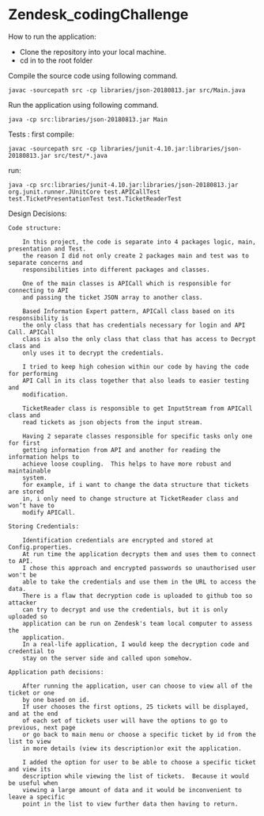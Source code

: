 # Zendesk_codingChallenge

How to run the application:
* Clone the repository into your local machine.
* cd in to the root folder

Compile the source code using following command.

    javac -sourcepath src -cp libraries/json-20180813.jar src/Main.java

Run the application using following command.

    java -cp src:libraries/json-20180813.jar Main

Tests :
first compile:    

    javac -sourcepath src -cp libraries/junit-4.10.jar:libraries/json-20180813.jar src/test/*.java

run:

    java -cp src:libraries/junit-4.10.jar:libraries/json-20180813.jar org.junit.runner.JUnitCore test.APICallTest test.TicketPresentationTest test.TicketReaderTest


Design Decisions:

    Code structure:

        In this project, the code is separate into 4 packages logic, main, presentation and Test. 
        the reason I did not only create 2 packages main and test was to separate concerns and 
        responsibilities into different packages and classes. 

        One of the main classes is APICall which is responsible for connecting to API 
        and passing the ticket JSON array to another class. 
        
        Based Information Expert pattern, APICall class based on its responsibility is 
        the only class that has credentials necessary for login and API Call. APICall 
        class is also the only class that class that has access to Decrypt class and 
        only uses it to decrypt the credentials. 
        
        I tried to keep high cohesion within our code by having the code for performing 
        API Call in its class together that also leads to easier testing and 
        modification. 

        TicketReader class is responsible to get InputStream from APICall class and 
        read tickets as json objects from the input stream. 

        Having 2 separate classes responsible for specific tasks only one for first 
        getting information from API and another for reading the information helps to 
        achieve loose coupling.  This helps to have more robust and maintainable 
        system. 
        for example, if i want to change the data structure that tickets are stored
        in, i only need to change structure at TicketReader class and won’t have to 
        modify APICall.

    Storing Credentials:

        Identification credentials are encrypted and stored at Config.properties. 
        At run time the application decrypts them and uses them to connect to API.
        I chose this approach and encrypted passwords so unauthorised user won't be
        able to take the credentials and use them in the URL to access the data. 
        There is a flaw that decryption code is uploaded to github too so attacker
        can try to decrypt and use the credentials, but it is only uploaded so 
        application can be run on Zendesk's team local computer to assess the 
        application. 
        In a real-life application, I would keep the decryption code and credential to
        stay on the server side and called upon somehow. 

    Application path decisions:

        After running the application, user can choose to view all of the ticket or one 
        by one based on id.
        If user chooses the first options, 25 tickets will be displayed, and at the end 
        of each set of tickets user will have the options to go to previous, next page 
        or go back to main menu or choose a specific ticket by id from the list to view 
        in more details (view its description)or exit the application.

        I added the option for user to be able to choose a specific ticket and view its 
        description while viewing the list of tickets.  Because it would be useful when 
        viewing a large amount of data and it would be inconvenient to leave a specific 
        point in the list to view further data then having to return.




